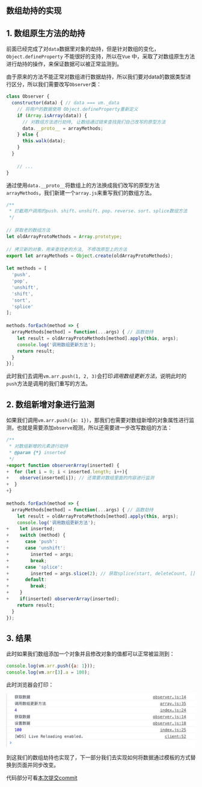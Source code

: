 ## 数组劫持的实现

## 1. 数组原生方法的劫持

前面已经完成了对`data`数据里对象的劫持，但是针对数组的变化，`Object.defineProperty` 不能很好的支持，所以在`Vue` 中，采取了对数组原生方法进行劫持的操作，来保证数据可以被正常监测到。

由于原来的方法不能正常对数组进行数据劫持，所以我们要对data的数据类型进行区分，所以我们需要改写`Observer`类：

```javascript
class Observer {
  constructor(data) { // data === vm._data
    // 将用户的数据使用 Object.defineProperty重新定义
    if (Array.isArray(data)) {
      // 对数组方法进行劫持, 让数组通过链来查找我们自己改写的原型方法
      data.__proto__ = arrayMethods;
    } else {
      this.walk(data);
    }
  }
  
	// ...
}
```

通过使用`data.__proto__`将数组上的方法换成我们改写的原型方法 `arrayMethods`，我们新建一个`array.js`来重写我们的数组方法。

```javascript
/**
 * 拦截用户调用的push、shift、unshift、pop、reverse、sort、splice数组方法
 */

// 获取老的数组方法
let oldArrayProtoMethods = Array.prototype;

// 拷贝新的对象，用来查找老的方法, 不修改原型上的方法
export let arrayMethods = Object.create(oldArrayProtoMethods);

let methods = [
  'push',
  'pop',
  'unshift',
  'shift',
  'sort',
  'splice'
];

methods.forEach(method => {
  arrayMethods[method] = function(...args) { // 函数劫持
    let result = oldArrayProtoMethods[method].apply(this, args);
    console.log('调用数组更新方法');
    return result;
  }
}); 
```

此时我们去调用`vm.arr.push(1, 2, 3)`会打印*调用数组更新方法*，说明此时的`push`方法是调用的我们重写的方法。



## 2. 数组新增对象进行监测

如果我们调用`vm.arr.push({a: 1})`，那我们也需要对数组新增的对象属性进行监测，也就是需要添加`observe`观测，所以还需要进一步改写数组的方法：

```javascript
/**
 * 对数组新增的元素进行劫持
 * @param {*} inserted 
 */
+export function observerArray(inserted) {
+  for (let i = 0; i < inserted.length; i++){
+    observe(inserted[i]); // 还需要对数组里面的内容进行监测
+  }
+}

methods.forEach(method => {
  arrayMethods[method] = function(...args) { // 函数劫持
    let result = oldArrayProtoMethods[method].apply(this, args);
    console.log('调用数组更新方法');
+    let inserted;
+    switch (method) {
+      case 'push':
+      case 'unshift':
+        inserted = args;
+        break;
+      case 'splice':
+        inserted = args.slice(2); // 获取splice(start, deleteCount, []）新增的内容
+      default:
+        break;
+    }
+    if(inserted) observerArray(inserted);
    return result;
  }
}); 
```



## 3. 结果

此时如果我们数组添加一个对象并且修改对象的值都可以正常被监测到：

```javascript
console.log(vm.arr.push({a: 1}));
console.log(vm.arr[3].a = 100);
```

此时浏览器会打印：

![image-20200307144823192](../img/2.jpg)



到这我们的数组劫持也实现了，下一部分我们去实现如何将数据通过模板的方式替换到页面并同步改变。



代码部分可看[本次提交commit ](https://github.com/blackhu0804/simple-vue/commit/07de30ed35b298945f6fac8ee1472bf46cee8f28)

